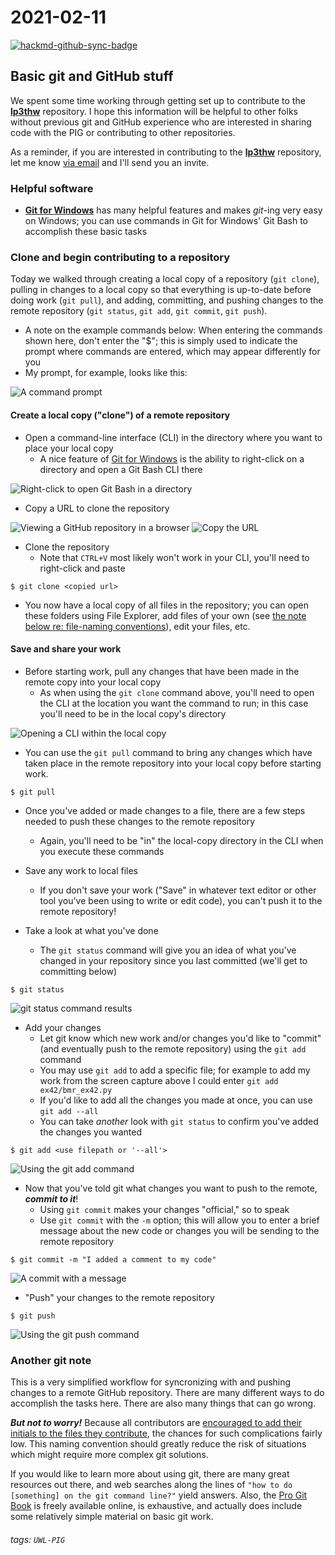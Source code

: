 # 2021-02-11

[![hackmd-github-sync-badge](https://hackmd.io/dSWgZLGmTq-3nK2MnI6lKw/badge)](https://hackmd.io/dSWgZLGmTq-3nK2MnI6lKw)

## Basic git and GitHub stuff
We spent some time working through getting set up to contribute to the [**lp3thw**](https://github.com/uw-libraries-python-interest-group/lp3thw) repository. I hope this information will be helpful to other folks without previous git and GitHub experience who are interested in sharing code with the PIG or contributing to other repositories.

As a reminder, if you are interested in contributing to the [**lp3thw**](https://github.com/uw-libraries-python-interest-group/lp3thw) repository, let me know [via email](mailto:ries07@uw.edu) and I'll send you an invite.
### Helpful software
- [**Git for Windows**](https://gitforwindows.org/) has many helpful features and makes *git*-ing very easy on Windows; you can use commands in Git for Windows' Git Bash to accomplish these basic  tasks
### Clone and begin contributing to a repository
Today we walked through creating a local copy of a repository (`git clone`), pulling in changes to a local copy so that everything is up-to-date before doing work (`git pull`), and adding, committing, and pushing changes to the remote repository (`git status`, `git add`, `git commit`, `git push`).
- A note on the example commands below: When entering the commands shown here, don't enter the "$"; this is simply used to indicate the prompt where commands are entered, which may appear differently for you
- My prompt, for example, looks like this:

![A command prompt](https://i.imgur.com/ddcqdqY.png)


#### Create a local copy ("clone") of a remote repository
- Open a command-line interface (CLI) in the directory where you want to place your local copy
   - A nice feature of [Git for Windows](https://gitforwindows.org/) is the ability to right-click on a directory and open a Git Bash CLI there

![Right-click to open Git Bash in a directory](https://i.imgur.com/rrX3DGX.png)

- Copy a URL to clone the repository

![Viewing a GitHub repository in a browser](https://i.imgur.com/cM0H5Fc.png)
![Copy the URL](https://i.imgur.com/VkUJHzq.png)

- Clone the repository
    - Note that `CTRL+V` most likely won't work in your CLI, you'll need to right-click and paste
```
$ git clone <copied url>
```
- You now have a local copy of all files in the repository; you can open these folders using File Explorer, add files of your own (see [the note below re: file-naming conventions](#Another-git-note)), edit your files, etc.

#### Save and share your work
- Before starting work, pull any changes that have been made in the remote copy into your local copy
    - As when using the `git clone` command above, you'll need to open the CLI at the location you want the command to run; in this case you'll need to be in the local copy's directory

![Opening a CLI within the local copy](https://i.imgur.com/IpQIaIr.png)
- You can use the `git pull` command to bring any changes which have taken place in the remote repository into your local copy before starting work.
```
$ git pull
```
- Once you've added or made changes to a file, there are a few steps needed to push these changes to the remote repository
    - Again, you'll need to be "in" the local-copy directory in the CLI when you execute these commands

- Save any work to local files
    - If you don't save your work ("Save" in whatever text editor or other tool you've been using to write or edit code), you can't push it to the remote repository!

- Take a look at what you've done
    - The `git status` command will give you an idea of what you've changed in your repository since you last committed (we'll get to committing below)
```
$ git status
```
![git status command results](https://i.imgur.com/h6TQJaM.png)

- Add your changes
    - Let git know which new work and/or changes you'd like to "commit" (and eventually push to the remote repository) using the `git add` command
    - You may use `git add` to add a specific file; for example to add my work from the screen capture above I could enter `git add ex42/bmr_ex42.py`
    - If you'd like to add all the changes you made at once, you can use `git add --all`
    - You can take *another* look with `git status` to confirm  you've added the changes you wanted
```
$ git add <use filepath or '--all'>
```

![Using the git add command](https://i.imgur.com/kTfjigA.png)


- Now that you've told git what changes you want to push to the remote, ***commit to it***!
    - Using `git commit` makes your changes "official," so to speak
    - Use `git commit` with the `-m` option; this will allow you to enter a brief message about the new code or changes you will be sending to the remote repository

```
$ git commit -m "I added a comment to my code"
```
![A commit with a message](https://i.imgur.com/sbyhhqa.png)

- "Push" your changes to the remote repository
```
$ git push
```
![Using the git push command](https://i.imgur.com/JnuStDV.png)

### Another git note
This is a very simplified workflow for syncronizing with and pushing changes to a remote GitHub repository. There are many different ways to do accomplish the tasks here. There are also many things that can go wrong. 

***But not to worry!*** Because all contributors are [encouraged to add their initials to the files they contribute](https://github.com/uw-libraries-python-interest-group/lp3thw#naming-and-storing-files), the chances for such complications fairly low.  This naming convention should greatly reduce the risk of situations which might require more complex git solutions.

If you would like to learn more about using git, there are many great resources out there, and web searches along the lines of `"how to do [something] on the git command line?"` yield answers. Also, the [Pro Git Book](https://git-scm.com/book/en/v2) is freely available online, is exhaustive, and actually does include some relatively simple material on basic git work.

###### tags: `UWL-PIG`
